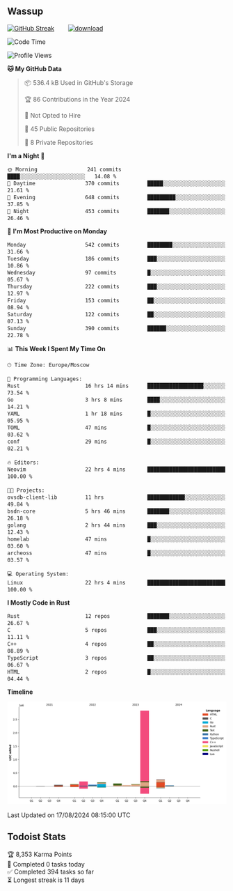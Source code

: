 ## Wassup

<!--
-->

[![GitHub Streak](http://github-readme-streak-stats.herokuapp.com?user=archeoss&theme=shades-of-purple&hide_border=true&date_format=j%20M%5B%20Y%5D)](https://git.io/streak-stats)&nbsp;&nbsp;&nbsp;&nbsp;&nbsp;&nbsp;&nbsp;&nbsp;[![download](https://user-images.githubusercontent.com/68448737/147796309-d8b65b1d-4dde-40d9-b03a-2b42aaa6cd43.jpeg)
](http://bmstu.ru/)

<!--START_SECTION:waka-->
![Code Time](http://img.shields.io/badge/Code%20Time-3%2C119%20hrs%2051%20mins-blue)

![Profile Views](http://img.shields.io/badge/Profile%20Views-0-blue)

**🐱 My GitHub Data** 

> 📦 536.4 kB Used in GitHub's Storage 
 > 
> 🏆 86 Contributions in the Year 2024
 > 
> 🚫 Not Opted to Hire
 > 
> 📜 45 Public Repositories 
 > 
> 🔑 8 Private Repositories 
 > 
**I'm a Night 🦉** 

```text
🌞 Morning                241 commits         ████░░░░░░░░░░░░░░░░░░░░░   14.08 % 
🌆 Daytime                370 commits         █████░░░░░░░░░░░░░░░░░░░░   21.61 % 
🌃 Evening                648 commits         █████████░░░░░░░░░░░░░░░░   37.85 % 
🌙 Night                  453 commits         ███████░░░░░░░░░░░░░░░░░░   26.46 % 
```
📅 **I'm Most Productive on Monday** 

```text
Monday                   542 commits         ████████░░░░░░░░░░░░░░░░░   31.66 % 
Tuesday                  186 commits         ███░░░░░░░░░░░░░░░░░░░░░░   10.86 % 
Wednesday                97 commits          █░░░░░░░░░░░░░░░░░░░░░░░░   05.67 % 
Thursday                 222 commits         ███░░░░░░░░░░░░░░░░░░░░░░   12.97 % 
Friday                   153 commits         ██░░░░░░░░░░░░░░░░░░░░░░░   08.94 % 
Saturday                 122 commits         ██░░░░░░░░░░░░░░░░░░░░░░░   07.13 % 
Sunday                   390 commits         ██████░░░░░░░░░░░░░░░░░░░   22.78 % 
```


📊 **This Week I Spent My Time On** 

```text
🕑︎ Time Zone: Europe/Moscow

💬 Programming Languages: 
Rust                     16 hrs 14 mins      ██████████████████░░░░░░░   73.54 % 
Go                       3 hrs 8 mins        ████░░░░░░░░░░░░░░░░░░░░░   14.21 % 
YAML                     1 hr 18 mins        █░░░░░░░░░░░░░░░░░░░░░░░░   05.95 % 
TOML                     47 mins             █░░░░░░░░░░░░░░░░░░░░░░░░   03.62 % 
conf                     29 mins             █░░░░░░░░░░░░░░░░░░░░░░░░   02.21 % 

🔥 Editors: 
Neovim                   22 hrs 4 mins       █████████████████████████   100.00 % 

🐱‍💻 Projects: 
ovsdb-client-lib         11 hrs              ████████████░░░░░░░░░░░░░   49.84 % 
bsdn-core                5 hrs 46 mins       ███████░░░░░░░░░░░░░░░░░░   26.18 % 
golang                   2 hrs 44 mins       ███░░░░░░░░░░░░░░░░░░░░░░   12.43 % 
homelab                  47 mins             █░░░░░░░░░░░░░░░░░░░░░░░░   03.60 % 
archeoss                 47 mins             █░░░░░░░░░░░░░░░░░░░░░░░░   03.57 % 

💻 Operating System: 
Linux                    22 hrs 4 mins       █████████████████████████   100.00 % 
```

**I Mostly Code in Rust** 

```text
Rust                     12 repos            ███████░░░░░░░░░░░░░░░░░░   26.67 % 
C                        5 repos             ███░░░░░░░░░░░░░░░░░░░░░░   11.11 % 
C++                      4 repos             ██░░░░░░░░░░░░░░░░░░░░░░░   08.89 % 
TypeScript               3 repos             ██░░░░░░░░░░░░░░░░░░░░░░░   06.67 % 
HTML                     2 repos             █░░░░░░░░░░░░░░░░░░░░░░░░   04.44 % 
```



**Timeline**

![Lines of Code chart](https://raw.githubusercontent.com/archeoss/archeoss/master/assets/bar_graph.png)


 Last Updated on 17/08/2024 08:15:00 UTC
<!--END_SECTION:waka-->

## Todoist Stats

<!-- TODO-IST:START -->
🏆  8,353 Karma Points           
🌸  Completed 0 tasks today           
✅  Completed 394 tasks so far           
⏳  Longest streak is 11 days
<!-- TODO-IST:END -->
